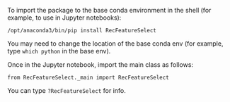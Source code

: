 To import the package to the base conda environment in the shell (for example, to use in Jupyter notebooks):

`/opt/anaconda3/bin/pip install RecFeatureSelect`

You may need to change the location of the base conda env (for example, type `which python` in the base env). 

Once in the Jupyter notebook, import the main class as follows:

`from RecFeatureSelect._main import RecFeatureSelect`

You can type `?RecFeatureSelect` for info. 

